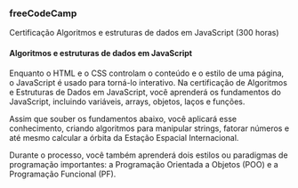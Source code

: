 ### freeCodeCamp
Certificação Algoritmos e estruturas de dados em JavaScript (300 horas)

#### Algoritmos e estruturas de dados em JavaScript
Enquanto o HTML e o CSS controlam o conteúdo e o estilo de uma página, o JavaScript é usado para torná-lo interativo. Na certificação de Algoritmos e Estruturas de Dados em JavaScript, você aprenderá os fundamentos do JavaScript, incluindo variáveis, arrays, objetos, laços e funções.

Assim que souber os fundamentos abaixo, você aplicará esse conhecimento, criando algoritmos para manipular strings, fatorar números e até mesmo calcular a órbita da Estação Espacial Internacional.

Durante o processo, você também aprenderá dois estilos ou paradigmas de programação importantes: a Programação Orientada a Objetos (POO) e a Programação Funcional (PF).